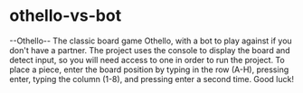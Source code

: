 # othello-vs-bot
--Othello--
The classic board game Othello, with a bot to play against if you don't have a partner. The project uses the console to display the board and detect input, so you will need access to one in order to run the project. To place a piece, enter the board position by typing in the row (A-H), pressing enter, typing the column (1-8), and pressing enter a second time. Good luck!
